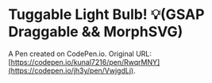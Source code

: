 # Tuggable Light Bulb!  💡(GSAP Draggable && MorphSVG)

A Pen created on  CodePen.io. Original URL: [https://codepen.io/kunal7216/pen/RwqrMNY](https://codepen.io/jh3y/pen/VwjgdLj).
